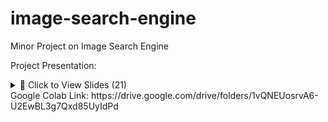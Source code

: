 # image-search-engine
Minor Project on Image Search Engine

Project Presentation:

<details>
<summary>📂 Click to View Slides (21)</summary>

| Slide 1 | Slide 2 |
|---------|---------|
| ![](slides/slide_1.png) | ![](slides/slide_2.png) |

| Slide 3 | Slide 4 |
|---------|---------|
| ![](slides/slide_3.png) | ![](slides/slide_4.png) |

| Slide 5 | Slide 6 |
|---------|---------|
| ![](slides/slide_5.png) | ![](slides/slide_6.png) |

| Slide 7 | Slide 8 |
|---------|---------|
| ![](slides/slide_7.png) | ![](slides/slide_8.png) |

| Slide 9 | Slide 10 |
|---------|---------|
| ![](slides/slide_9.png) | ![](slides/slide_10.png) |

| Slide 11 | Slide 12 |
|---------|---------|
| ![](slides/slide_11.png) | ![](slides/slide_12.png) |

| Slide 13 | Slide 14 |
|---------|---------|
| ![](slides/slide_13.png) | ![](slides/slide_14.png) |

| Slide 15 | Slide 16 |
|---------|---------|
| ![](slides/slide_15.png) | ![](slides/slide_16.png) |

| Slide 17 | Slide 18 |
|---------|---------|
| ![](slides/slide_17.png) | ![](slides/slide_18.png) |

| Slide 19 | Slide 20 |
|---------|---------|
| ![](slides/slide_19.png) | ![](slides/slide_20.png) |

| Slide 21 | — |
|----------|---|
| ![](slides/slide_21.png) |   |

</details>
Google Colab Link:
https://drive.google.com/drive/folders/1vQNEUosrvA6-U2EwBL3g7Qxd85UyIdPd